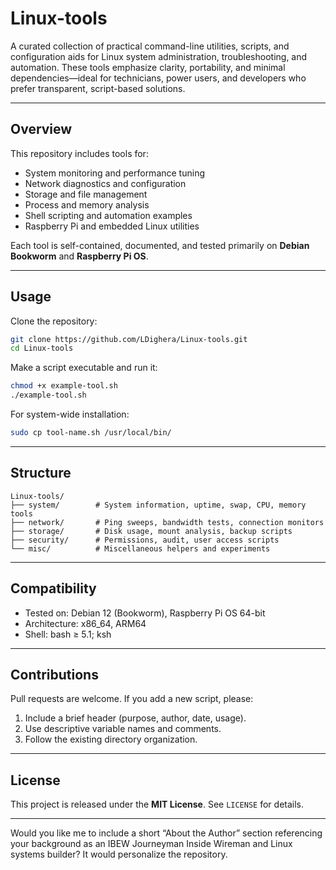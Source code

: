 # **Linux-tools**

A curated collection of practical command-line utilities, scripts, and configuration aids for Linux system administration, troubleshooting, and automation.
These tools emphasize clarity, portability, and minimal dependencies—ideal for technicians, power users, and developers who prefer transparent, script-based solutions.

---

## **Overview**

This repository includes tools for:

* System monitoring and performance tuning
* Network diagnostics and configuration
* Storage and file management
* Process and memory analysis
* Shell scripting and automation examples
* Raspberry Pi and embedded Linux utilities

Each tool is self-contained, documented, and tested primarily on **Debian Bookworm** and **Raspberry Pi OS**.

---

## **Usage**

Clone the repository:

```bash
git clone https://github.com/LDighera/Linux-tools.git
cd Linux-tools
```

Make a script executable and run it:

```bash
chmod +x example-tool.sh
./example-tool.sh
```

For system-wide installation:

```bash
sudo cp tool-name.sh /usr/local/bin/
```

---

## **Structure**

```
Linux-tools/
├── system/        # System information, uptime, swap, CPU, memory tools
├── network/       # Ping sweeps, bandwidth tests, connection monitors
├── storage/       # Disk usage, mount analysis, backup scripts
├── security/      # Permissions, audit, user access scripts
└── misc/          # Miscellaneous helpers and experiments
```

---

## **Compatibility**

* Tested on: Debian 12 (Bookworm), Raspberry Pi OS 64-bit
* Architecture: x86_64, ARM64
* Shell: bash ≥ 5.1; ksh

---

## **Contributions**

Pull requests are welcome.
If you add a new script, please:

1. Include a brief header (purpose, author, date, usage).
2. Use descriptive variable names and comments.
3. Follow the existing directory organization.

---

## **License**

This project is released under the **MIT License**.
See `LICENSE` for details.

---

Would you like me to include a short “About the Author” section referencing your background as an IBEW Journeyman Inside Wireman and Linux systems builder? It would personalize the repository.
